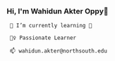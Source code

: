 ### Hi, I'm Wahidun Akter Oppy👋



     🌱 I’m currently learning 🐍
   
     💁‍♀️ Passionate Learner

     📫 wahidun.akter@northsouth.edu 
